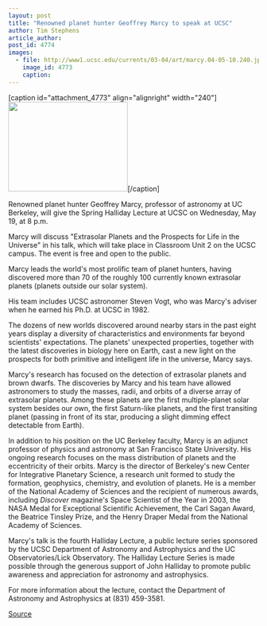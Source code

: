 ```yaml
---
layout: post
title: "Renowned planet hunter Geoffrey Marcy to speak at UCSC"
author: Tim Stephens
article_author: 
post_id: 4774
images:
  - file: http://www1.ucsc.edu/currents/03-04/art/marcy.04-05-10.240.jpg
    image_id: 4773
    caption: 
---
```


[caption id="attachment_4773" align="alignright" width="240"]<a href="http://dev-ucsc-news.pantheonsite.io/wp-content/uploads/2004/05/marcy.04-05-10.240.jpg"><img class="size-full wp-image-4773" src="http://dev-ucsc-news.pantheonsite.io/wp-content/uploads/2004/05/marcy.04-05-10.240.jpg" alt="" width="240" height="180" /></a>[/caption]
<p>
  Renowned planet hunter Geoffrey Marcy, professor of astronomy at UC Berkeley, will give the Spring Halliday Lecture at UCSC on Wednesday, May 19, at 8 p.m.<br>
</p>
<p>
  Marcy will discuss "Extrasolar Planets and the Prospects for Life in the Universe" in his talk, which will take place in Classroom Unit 2 on the UCSC campus. The event is free and open to the public.<br>
</p>
<p>
  Marcy leads the world's most prolific team of planet hunters, having discovered more than 70 of the roughly 100 currently known extrasolar planets (planets outside our solar system).
</p>
<p>
  His team includes UCSC astronomer Steven Vogt, who was Marcy's adviser when he earned his Ph.D. at UCSC in 1982.<br>
</p>
<p>
  The dozens of new worlds discovered around nearby stars in the past eight years display a diversity of characteristics and environments far beyond scientists' expectations. The planets' unexpected properties, together with the latest discoveries in biology here on Earth, cast a new light on the prospects for both primitive and intelligent life in the universe, Marcy says.<br>
</p>
<p>
  Marcy's research has focused on the detection of extrasolar planets and brown dwarfs. The discoveries by Marcy and his team have allowed astronomers to study the masses, radii, and orbits of a diverse array of extrasolar planets. Among these planets are the first multiple-planet solar system besides our own, the first Saturn-like planets, and the first transiting planet (passing in front of its star, producing a slight dimming effect detectable from Earth).<br>
</p>
<p>
  In addition to his position on the UC Berkeley faculty, Marcy is an adjunct professor of physics and astronomy at San Francisco State University. His ongoing research focuses on the mass distribution of planets and the eccentricity of their orbits. Marcy is the director of Berkeley's new Center for Integrative Planetary Science, a research unit formed to study the formation, geophysics, chemistry, and evolution of planets. He is a member of the National Academy of Sciences and the recipient of numerous awards, including <i>Discover</i> magazine's Space Scientist of the Year in 2003, the NASA Medal for Exceptional Scientific Achievement, the Carl Sagan Award, the Beatrice Tinsley Prize, and the Henry Draper Medal from the National Academy of Sciences.<br>
</p>
<p>
  Marcy's talk is the fourth Halliday Lecture, a public lecture series sponsored by the UCSC Department of Astronomy and Astrophysics and the UC Observatories/Lick Observatory. The Halliday Lecture Series is made possible through the generous support of John Halliday to promote public awareness and appreciation for astronomy and astrophysics.
</p>
<p>
  For more information about the lecture, contact the Department of Astronomy and Astrophysics at (831) 459-3581.<br>
</p>
<p><a href="http://www1.ucsc.edu/currents/03-04/05-10/halliday.html" title="Permalink to halliday">Source</a></p>
